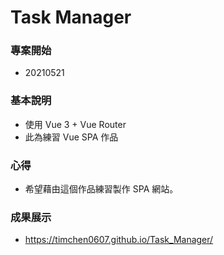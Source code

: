 # Task Manager

### 專案開始

- 20210521

### 基本說明

- 使用 Vue 3 + Vue Router
- 此為練習 Vue SPA 作品

### 心得

- 希望藉由這個作品練習製作 SPA 網站。

### 成果展示

- https://timchen0607.github.io/Task_Manager/
